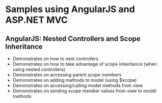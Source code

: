 # Samples using AngularJS and ASP.NET MVC

## AngularJS: Nested Controllers and Scope Inheritance

- Demonstrates on how to nest controllers
- Demonstrates on how to take advantage of scope inheritance (when using nested controllers)
- Demonstrates on accessing parent scope members
- Demonstrates on adding methods to model (using $scope)
- Demonstrates on accessing/calling model methods from view
- Demonstrates on sending scope member values from view to model methods



